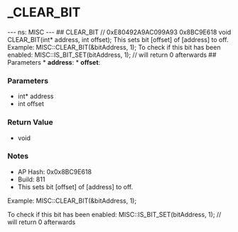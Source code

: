 # _CLEAR_BIT

--- ns: MISC --- ## CLEAR_BIT  // 0xE80492A9AC099A93 0x8BC9E618 void CLEAR_BIT(int* address, int offset);  This sets bit [offset] of [address] to off. Example: MISC::CLEAR_BIT(&bitAddress, 1); To check if this bit has been enabled: MISC::IS_BIT_SET(bitAddress, 1); // will return 0 afterwards  ## Parameters * **address**: * **offset**:

### Parameters
* int* address
* int offset

### Return Value
* void

### Notes
* AP Hash: 0x0x8BC9E618
* Build: 811
* This sets bit [offset] of [address] to off.

Example:
MISC::CLEAR_BIT(&bitAddress, 1);

To check if this bit has been enabled:
MISC::IS_BIT_SET(bitAddress, 1); // will return 0 afterwards

